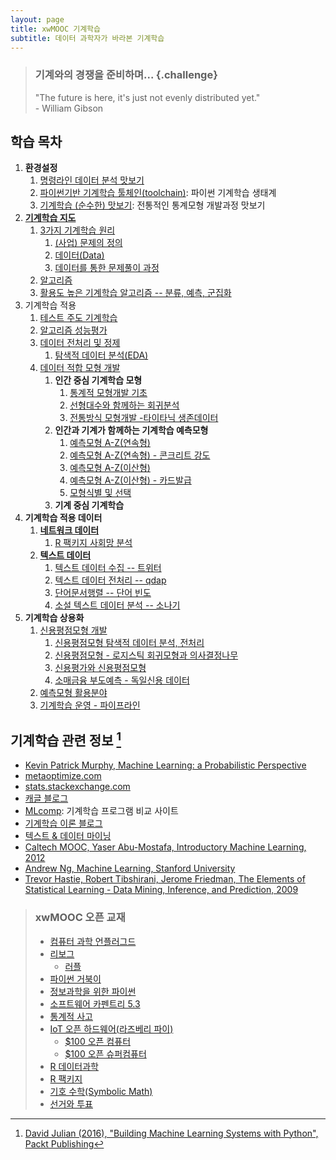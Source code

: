 ```yaml
---
layout: page
title: xwMOOC 기계학습
subtitle: 데이터 과학자가 바라본 기계학습
---
```



> ### 기계와의 경쟁을 준비하며... {.challenge}
> "The future is here, it's just not evenly distributed yet."  
>                                                           - William Gibson


## 학습 목차

1. **환경설정**
    1. [명령라인 데이터 분석 맛보기](00-toolchain-cmd.html)    
    1. [파이썬기반 기계학습 툴체인(toolchain)](00-toolchain.html): 파이썬 기계학습 생태계
    1. [기계학습 (순수한) 맛보기](ml-taste-with-r.html): 전통적인 통계모형 개발과정 맛보기     
1. **[기계학습 지도](ml-map.html)**
    1. [3가지 기계학습 원리](ml-three-principles.html)
        1. [(사업) 문제의 정의](01-problem.html)
        1. [데이터(Data)](02-data.html)
        1. [데이터를 통한 문제풀이 과정](03-process.html)
    1. [알고리즘](04-algorithm.html)
    1. [활용도 높은 기계학습 알고리즘 -- 분류, 예측, 군집화](ml-basic-dc.html)    
1. 기계학습 적용
    1. [테스트 주도 기계학습](31-ml-tdd.html)
    1. [알고리즘 성능평가](ml-assessment.html)
    1. [데이터 전처리 및 정제](14-ml-data-munging.html)
        1. [탐색적 데이터 분석(EDA)](ml-eda.html)
    1. [데이터 적합 모형 개발](ml-modeling.html)
        1. **인간 중심 기계학습 모형**
            1. [통계적 모형개발 기초](ml-modeling-basic.html)    
            1. [선형대수와 함께하는 회귀분석](ml-linear-algebra-reg.html)    
            1. [전통방식 모형개발 -타이타닉 생존데이터](ml-modeling-titanic.html)  
        1. **인간과 기계가 함께하는 기계학습 예측모형**  
            1. [예측모형 A-Z(연속형)](ml-pm-continuous.html)
            1. [예측모형 A-Z(연속형) - 콘크리트 강도](ml-pm-continuous-concrete.html)
            1. [예측모형 A-Z(이산형)](ml-pm-discrete.html)  
            1. [예측모형 A-Z(이산형) - 카드발급](ml-credit-greene.html)
            1. [모형식별 및 선택](ml-model-selection.html)
        1. **기계 중심 기계학습**              
1. **기계학습 적용 데이터**
    1. **[네트워크 데이터](ml-network-data.html)**
        1. [R 팩키지 사회망 분석](ml-sna-r-ecosystem.html)        
    1. **[텍스트 데이터](ml-text.html)**
        1. [텍스트 데이터 수집 -- 트위터](ml-text-twitter.html)
        1. [텍스트 데이터 전처리 -- qdap](ml-text-qdap.html)        
        1. [단어문서행렬 -- 단어 빈도](ml-text-tdm.html)
        1. [소설 텍스트 데이터 분석 -- 소나기](ml-text-basic.html)
1. **기계학습 상용화**
    1. [신용평점모형 개발](ml-credit-scoring-overview.html)
        1. [신용평점모형 탐색적 데이터 분석, 전처리](ml-credit-scoring-eda.html)
        1. [신용평점모형 - 로지스틱 회귀모형과 의사결정나무](ml-credit-scoring-model.html)
        1. [신용평가와 신용평점모형](ml-credit-scoring-business.html)
        1. [소매금융 부도예측 - 독일신용 데이터](ml-credit-scoring.html)
    1. [예측모형 활용분야](ml-pm-applications.html)
    1. [기계학습 운영 - 파이프라인](ml-production.html)


## 기계학습 관련 정보 [^David-Julian-2016]

* [Kevin Patrick Murphy, Machine Learning: a Probabilistic Perspective](www.cs.ubc.ca/~murphyk/MLbook)
* [metaoptimize.com](http://metaoptimize.com/qa)
* [stats.stackexchange.com](http://stats.stackexchange.com/)
* [캐글 블로그](http://blog.kaggle.com/)
* [MLcomp](http://mlcomp.org/): 기계학습 프로그램 비교 사이트
* [기계학습 이론 블로그](http://hunch.net)
* [텍스트 & 데이터 마이닝](http://textanddatamining.blogspot.kr/)
* [Caltech MOOC, Yaser Abu-Mostafa, Introductory Machine Learning, 2012](https://work.caltech.edu/telecourse.html)
* [Andrew Ng, Machine Learning, Stanford University](https://www.coursera.org/learn/machine-learning/)
* [Trevor Hastie, Robert Tibshirani, Jerome Friedman, The Elements of Statistical Learning - Data Mining, Inference, and Prediction, 2009](http://statweb.stanford.edu/~tibs/ElemStatLearn/)

> ### xwMOOC 오픈 교재
> 
> - [컴퓨터 과학 언플러그드](http://unplugged.xwmooc.org)  
> - [리보그](http://reeborg.xwmooc.org)  
>      - [러플](http://rur-ple.xwmooc.org)  
> - [파이썬 거북이](http://swcarpentry.github.io/python-novice-turtles/index-kr.html)  
> - [정보과학을 위한 파이썬](http://python.xwmooc.org)  
> - [소프트웨어 카펜트리 5.3](http://swcarpentry.xwmooc.org)
> - [통계적 사고](http://think-stat.xwmooc.org/)
> - [IoT 오픈 하드웨어(라즈베리 파이)](http://raspberry-pi.xwmooc.org/)
>     - [$100 오픈 컴퓨터](http://computer.xwmooc.org/)   
>     - [$100 오픈 슈퍼컴퓨터](http://computers.xwmooc.org/)
> - [R 데이터과학](http://data-science.xwmooc.org/)
> - [R 팩키지](http://r-pkgs.xwmooc.org/)
> - [기호 수학(Symbolic Math)](http://sympy.xwmooc.org/)
> - [선거와 투표](http://politics.xwmooc.org/)

[^David-Julian-2016]: [David Julian (2016), "Building Machine Learning Systems with Python", Packt Publishing](https://www.packtpub.com/big-data-and-business-intelligence/building-machine-learning-systems-python)